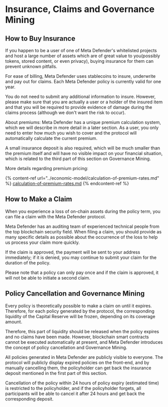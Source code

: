 # Insurance, Claims and Governance Mining

## **How to Buy Insurance**

If you happen to be a user of one of Meta Defender's whitelisted projects and host a large number of assets which are of great value to you(possibly tokens, stored content, or even privacy), buying insurance for them can prevent unknown pitfalls.&#x20;

For ease of billing, Meta Defender uses stablecoins to insure, underwrite and pay out for claims. Each Meta Defender policy is currently valid for one year.&#x20;

You do not need to submit any additional information to insure. However, please make sure that you are actually a user or a holder of the insured item and that you will be required to provide evidence of damage during the claims process (although we don't want the risk to occur).&#x20;

About premiums: Meta Defender has a unique premium calculation system, which we will describe in more detail in a later section. As a user, you only need to enter how much you wish to cover and the protocol will automatically calculate the current premium.&#x20;

A small insurance deposit is also required, which will be much smaller than the premium itself and will have no visible impact on your financial situation, which is related to the third part of this section on Governance Mining.&#x20;

More details regarding premium pricing:

{% content-ref url="../economic-model/calculation-of-premium-rates.md" %}
[calculation-of-premium-rates.md](../economic-model/calculation-of-premium-rates.md)
{% endcontent-ref %}

## **How to Make a Claim**

When you experience a loss of on-chain assets during the policy term, you can file a claim with the Meta Defender protocol.&#x20;

Meta Defender has an auditing team of experienced technical people from the top blockchain security field. When filing a claim, you should provide as many specific details as possible about the occurrence of the loss to help us process your claim more quickly.

If the claim is approved, the payment will be sent to your address immediately; if it is denied, you may continue to submit your claim for the duration of the policy.&#x20;

Please note that a policy can only pay once and if the claim is approved, it will not be able to initiate a second claim.

## **Policy Cancellation and Governance Mining**

Every policy is theoretically possible to make a claim on until it expires. Therefore, for each policy generated by the protocol, the corresponding liquidity of the Capital Reserve will be frozen, depending on its coverage amount.&#x20;

Therefore, this part of liquidity should be released when the policy expires and no claims have been made. However, blockchain smart contracts cannot be executed automatically at present, and Meta Defender introduces the concept of policy cancellation and Governance Mining.&#x20;

All policies generated in Meta Defender are publicly visible to everyone. The protocol will publicly display expired policies on the front-end, and by manually cancelling them, the policyholder can get back the insurance deposit mentioned in the first part of this section.&#x20;

Cancellation of the policy within 24 hours of policy expiry (estimated time) is restricted to the policyholder, and if the policyholder forgets, all participants will be able to cancel it after 24 hours and get back the corresponding deposit.

